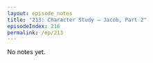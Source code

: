 ```yaml
---
layout: episode_notes
title: "213: Character Study — Jacob, Part 2"
episodeIndex: 216
permalink: /ep/213
---
```

No notes yet.
